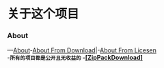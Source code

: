 # 关于这个项目
### About
—[About](https://sykeb.github.io/AaA/About.html)-[About From Download](https://sykeb.github.io/AaA/About.html?download)|-[About From Licesen](https://sykeb.github.io/AaA/About.html?licesen)<br>
-<b><code>所有的项目都是公开且无收益的</code><b>
-[[ZipPackDownload]](https://github.com/SykeB/SykeB.github.io/archive/refs/heads/main.zip)
